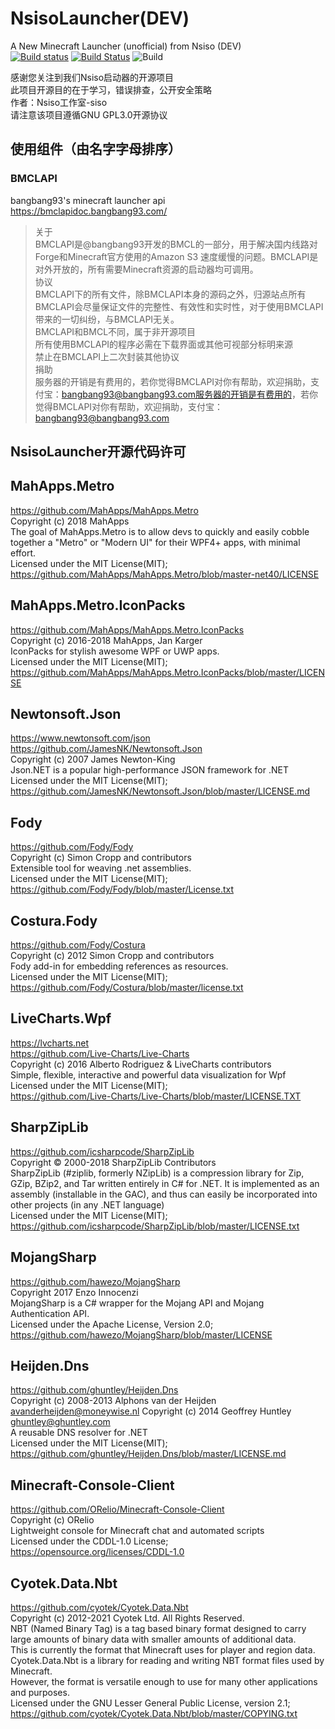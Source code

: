 # NsisoLauncher(DEV)

A New Minecraft Launcher (unofficial) from Nsiso (DEV)  
[![Build status](https://ci.appveyor.com/api/projects/status/st6w0l4x1fvf6m5f/branch/dev?svg=true)](https://ci.appveyor.com/project/nsisogf/nsisolauncher/branch/dev)
[![Build Status](https://nsisogf.visualstudio.com/NsisoLauncher/_apis/build/status/Nsiso.NsisoLauncher?branchName=dev)](https://nsisogf.visualstudio.com/NsisoLauncher/_build/latest?definitionId=1&branchName=dev)
![Build](https://github.com/Nsiso/NsisoLauncher/workflows/Build/badge.svg?branch=dev)

感谢您关注到我们Nsiso启动器的开源项目  
此项目开源目的在于学习，错误排查，公开安全策略  
作者：Nsiso工作室-siso  
请注意该项目遵循GNU GPL3.0开源协议  
  
## 使用组件（由名字字母排序）

### BMCLAPI

bangbang93's minecraft launcher api  
<https://bmclapidoc.bangbang93.com/>  
> 关于  
BMCLAPI是@bangbang93开发的BMCL的一部分，用于解决国内线路对Forge和Minecraft官方使用的Amazon S3 速度缓慢的问题。BMCLAPI是对外开放的，所有需要Minecraft资源的启动器均可调用。  
协议  
BMCLAPI下的所有文件，除BMCLAPI本身的源码之外，归源站点所有  
BMCLAPI会尽量保证文件的完整性、有效性和实时性，对于使用BMCLAPI带来的一切纠纷，与BMCLAPI无关。  
BMCLAPI和BMCL不同，属于非开源项目  
所有使用BMCLAPI的程序必需在下载界面或其他可视部分标明来源  
禁止在BMCLAPI上二次封装其他协议  
捐助  
服务器的开销是有费用的，若你觉得BMCLAPI对你有帮助，欢迎捐助，支付宝：bangbang93@bangbang93.com服务器的开销是有费用的，若你觉得BMCLAPI对你有帮助，欢迎捐助，支付宝：bangbang93@bangbang93.com  
  
## NsisoLauncher开源代码许可

## MahApps.Metro

<https://github.com/MahApps/MahApps.Metro>  
Copyright (c) 2018 MahApps  
The goal of MahApps.Metro is to allow devs to quickly and easily cobble together a "Metro" or "Modern UI" for their WPF4+ apps, with minimal effort.  
Licensed under the MIT License(MIT);  
<https://github.com/MahApps/MahApps.Metro/blob/master-net40/LICENSE>  

## MahApps.Metro.IconPacks

<https://github.com/MahApps/MahApps.Metro.IconPacks>  
Copyright (c) 2016-2018 MahApps, Jan Karger  
IconPacks for stylish awesome WPF or UWP apps.  
Licensed under the MIT License(MIT);  
<https://github.com/MahApps/MahApps.Metro.IconPacks/blob/master/LICENSE>  

## Newtonsoft.Json

<https://www.newtonsoft.com/json>  
<https://github.com/JamesNK/Newtonsoft.Json>  
Copyright (c) 2007 James Newton-King  
Json.NET is a popular high-performance JSON framework for .NET  
Licensed under the MIT License(MIT);  
<https://github.com/JamesNK/Newtonsoft.Json/blob/master/LICENSE.md>  

## Fody

<https://github.com/Fody/Fody>  
Copyright (c) Simon Cropp and contributors  
Extensible tool for weaving .net assemblies.  
Licensed under the MIT License(MIT);  
<https://github.com/Fody/Fody/blob/master/License.txt>  

## Costura.Fody

<https://github.com/Fody/Costura>  
Copyright (c) 2012 Simon Cropp and contributors  
Fody add-in for embedding references as resources.  
Licensed under the MIT License(MIT);  
<https://github.com/Fody/Costura/blob/master/license.txt>  

## LiveCharts.Wpf

<https://lvcharts.net>  
<https://github.com/Live-Charts/Live-Charts>  
Copyright (c) 2016 Alberto Rodriguez & LiveCharts contributors  
Simple, flexible, interactive and powerful data visualization for Wpf  
Licensed under the MIT License(MIT);  
<https://github.com/Live-Charts/Live-Charts/blob/master/LICENSE.TXT>  

## SharpZipLib

<https://github.com/icsharpcode/SharpZipLib>  
Copyright © 2000-2018 SharpZipLib Contributors  
SharpZipLib (#ziplib, formerly NZipLib) is a compression library for Zip, GZip, BZip2, and Tar written entirely in C# for .NET. It is implemented as an assembly (installable in the GAC), and thus can easily be incorporated into other projects (in any .NET language)  
Licensed under the MIT License(MIT);  
<https://github.com/icsharpcode/SharpZipLib/blob/master/LICENSE.txt>  

## MojangSharp

<https://github.com/hawezo/MojangSharp>  
Copyright 2017 Enzo Innocenzi  
MojangSharp is a C# wrapper for the Mojang API and Mojang Authentication API.  
Licensed under the Apache License, Version 2.0;  
<https://github.com/hawezo/MojangSharp/blob/master/LICENSE>  

## Heijden.Dns

<https://github.com/ghuntley/Heijden.Dns>  
Copyright (c) 2008-2013 Alphons van der Heijden avanderheijden@moneywise.nl Copyright (c) 2014 Geoffrey Huntley ghuntley@ghuntley.com  
A reusable DNS resolver for .NET  
Licensed under the MIT License(MIT);  
<https://github.com/ghuntley/Heijden.Dns/blob/master/LICENSE.md>  

## Minecraft-Console-Client

<https://github.com/ORelio/Minecraft-Console-Client>  
Copyright (c) ORelio  
Lightweight console for Minecraft chat and automated scripts  
Licensed under the CDDL-1.0 License;  
<https://opensource.org/licenses/CDDL-1.0>  

## Cyotek.Data.Nbt

<https://github.com/cyotek/Cyotek.Data.Nbt>  
Copyright (c) 2012-2021 Cyotek Ltd. All Rights Reserved.  
NBT (Named Binary Tag) is a tag based binary format designed to carry large amounts of binary data with smaller amounts of additional data.  
This is currently the format that Minecraft uses for player and region data.  
Cyotek.Data.Nbt is a library for reading and writing NBT format files used by Minecraft.  
However, the format is versatile enough to use for many other applications and purposes.  
Licensed under the  GNU Lesser General Public License, version 2.1;  
<https://github.com/cyotek/Cyotek.Data.Nbt/blob/master/COPYING.txt>  
